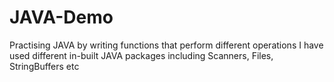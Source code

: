 # JAVA-Demo
Practising JAVA by writing functions that perform different operations
I have used different in-built JAVA packages including Scanners, Files, StringBuffers etc
